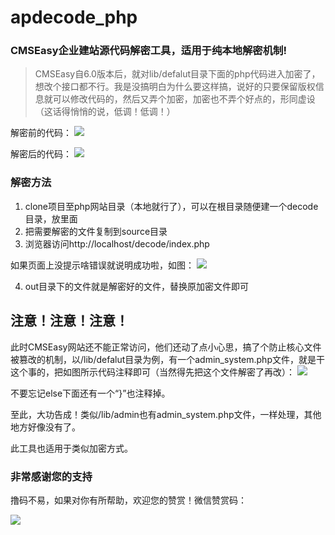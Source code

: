 # apdecode_php

### CMSEasy企业建站源代码解密工具，适用于纯本地解密机制!
> CMSEasy自6.0版本后，就对lib/defalut目录下面的php代码进入加密了，想改个接口都不行。我是没搞明白为什么要这样搞，说好的只要保留版权信息就可以修改代码的，然后又弄个加密，加密也不弄个好点的，形同虚设（这话得悄悄的说，低调！低调！）

解密前的代码：
![](https://raw.githubusercontent.com/wiki/inmyjs/apdecode_php/images/1.png)

解密后的代码：
![](https://raw.githubusercontent.com/wiki/inmyjs/apdecode_php/images/2.png)

### 解密方法
1. clone项目至php网站目录（本地就行了），可以在根目录随便建一个decode目录，放里面
2. 把需要解密的文件复制到source目录
3. 浏览器访问http://localhost/decode/index.php

如果页面上没提示啥错误就说明成功啦，如图：
![](https://raw.githubusercontent.com/wiki/inmyjs/apdecode_php/images/4.png)

4. out目录下的文件就是解密好的文件，替换原加密文件即可

## 注意！注意！注意！
此时CMSEasy网站还不能正常访问，他们还动了点小心思，搞了个防止核心文件被篡改的机制，以/lib/defalut目录为例，有一个admin_system.php文件，就是干这个事的，把如图所示代码注释即可（当然得先把这个文件解密了再改）：
![](https://raw.githubusercontent.com/wiki/inmyjs/apdecode_php/images/3.png)

不要忘记else下面还有一个“}”也注释掉。

至此，大功告成！类似/lib/admin也有admin_system.php文件，一样处理，其他地方好像没有了。

此工具也适用于类似加密方式。

### 非常感谢您的支持
撸码不易，如果对你有所帮助，欢迎您的赞赏！微信赞赏码：

![](https://raw.githubusercontent.com/wiki/inmyjs/asweb/images/20180831154543.jpg)
